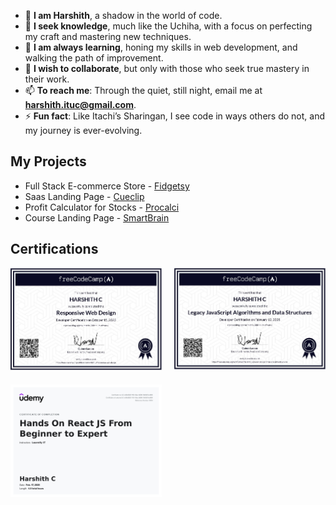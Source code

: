 - 👋 **I am Harshith**, a shadow in the world of code.  
- 👀 **I seek knowledge**, much like the Uchiha, with a focus on perfecting my craft and mastering new techniques.  
- 🌱 **I am always learning**, honing my skills in web development, and walking the path of improvement.  
- 🤝 **I wish to collaborate**, but only with those who seek true mastery in their work.  
- 📫 **To reach me**: Through the quiet, still night, email me at **harshith.ituc@gmail.com**.    
- ⚡ **Fun fact**: Like Itachi’s Sharingan, I see code in ways others do not, and my journey is ever-evolving.

## My Projects

- Full Stack E-commerce Store - [Fidgetsy](https://fidgetsy.shop)
- Saas Landing Page - [Cueclip](https://cueclip.netlify.app)
- Profit Calculator for Stocks - [Procalci](https://procalci.netlify.app)
- Course Landing Page - [SmartBrain](https://landingpage-smartbrain.netlify.app/)

## Certifications

<div style="display: grid; grid-template-columns: 1fr 1fr; gap: 20px;"> <a href="https://www.freecodecamp.org/certification/Harshith_C/responsive-web-design"> <img src="https://github.com/ItachiPrime/ItachiPrime/blob/b12dd3afc723b61848dee8b182162d6b051aaef6/WebDesign.JPG" alt="Responsive Web Design" width="100%" /> </a> <a href="https://www.freecodecamp.org/certification/Harshith_C/javascript-algorithms-and-data-structures"> <img src="https://github.com/ItachiPrime/ItachiPrime/blob/bf354b8eee2fe69835001b6bc6405990506d53b8/DSA.JPG" alt="JavaScript Algorithms & Data Structures" width="100%" /> </a> <a href="https://www.udemy.com/certificate/UC-e08c5521-f110-43ac-b596-10bf3b7ec886/"> <img src="https://github.com/ItachiPrime/ItachiPrime/blob/87853eddf0846cfa9c59343fc358a2597ba2544a/Udemy.jpg" alt="React JS" width="100%" /> </a> </div>


